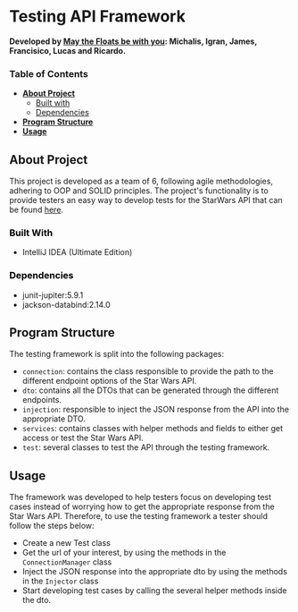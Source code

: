 # Testing API Framework

**Developed by <ins>May the Floats be with you</ins>: Michalis, Igran,
James,
Francisico,
Lucas and
Ricardo.**

### **Table of Contents**
* [**About Project**](#about-project)
    * [Built with](#build-with)
    * [Dependencies](#dependencies)
* [**Program Structure**](#program-structure)
* [**Usage**](#usage)


## About Project

This project is developed as a team of 6, following agile methodologies, adhering to OOP and SOLID principles.
The project's functionality is to provide testers an easy way to develop tests for the StarWars API that can be found
[here](https://swapi.dev).

### <span style="color: black;">**Built With**</span>

* IntelliJ IDEA (Ultimate Edition)

### <span style="color: black;">**Dependencies**</span>

* junit-jupiter:5.9.1
* jackson-databind:2.14.0


## Program Structure

The testing framework is split into the following packages: <br> 
* `connection`: contains the class responsible to provide the path to the different endpoint options of the Star Wars API.
* `dto`: contains all the DTOs that can be generated through the different endpoints.
* `injection`: responsible to inject the JSON response from the API into the appropriate DTO.
* `services`: contains classes with helper methods and fields to either get access or test the Star Wars API.
* `test`: several classes to test the API through the testing framework.

## Usage

The framework was developed to help testers focus on developing test cases instead of worrying how to get the appropriate
response from the Star Wars API. Therefore, to use the testing framework a tester should follow the steps below:
* Create a new Test class
* Get the url of your interest, by using the methods in the `ConnectionManager` class
* Inject the JSON response into the appropriate dto by using the methods in the `Injector` class
* Start developing test cases by calling the several helper methods inside the dto.
